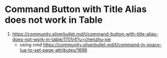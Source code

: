 
# Command Button with Title Alias does not work in Table

1. https://community.silverbullet.md/t/command-button-with-title-alias-does-not-work-in-table/1701/4?u=chenzhu-xie
   - using cmd https://community.silverbullet.md/t/command-in-space-lua-to-set-page-attributes/1696
  
